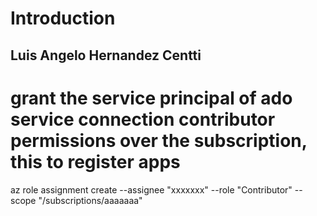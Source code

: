 # Introduction 
<h2><strong>Luis Angelo Hernandez Centti</strong></h2>



# grant the service principal of ado service connection contributor permissions over the subscription, this to register apps
az role assignment create --assignee "xxxxxxx" --role "Contributor" --scope "/subscriptions/aaaaaaa"